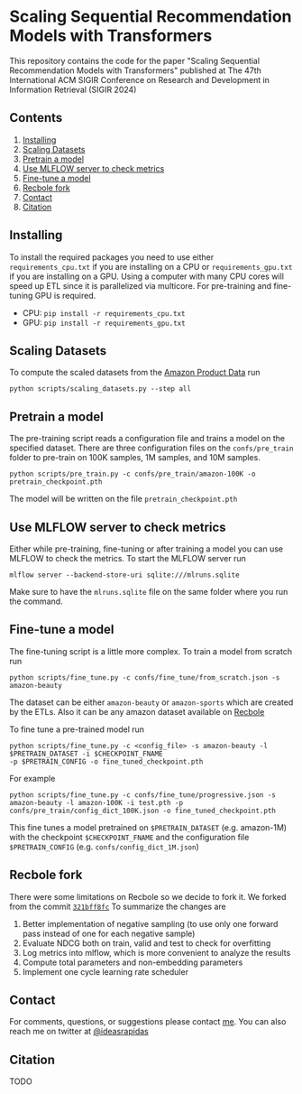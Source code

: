 # Scaling Sequential Recommendation Models with Transformers

This repository contains the code for the paper "Scaling Sequential Recommendation Models with Transformers" 
published at The 47th International ACM SIGIR Conference on Research and Development in Information Retrieval 
(SIGIR 2024)


## Contents

1. [Installing](#installing)
2. [Scaling Datasets](#scaling-datasets)
3. [Pretrain a model](#pretrain-a-model)
4. [Use MLFLOW server to check metrics](#use-mlflow-server-to-check-metrics) 
5. [Fine-tune a model](#fine-tune-a-model)
6. [Recbole fork](#recbole-fork)
7. [Contact](#contact)
8. [Citation](#citation)

## Installing

To install the required packages you need to use either `requirements_cpu.txt` if you are installing on a CPU 
or `requirements_gpu.txt` if you are installing on a GPU. Using a computer with many CPU cores will speed up
ETL since it is parallelized via multicore. For pre-training and fine-tuning GPU is required.

- CPU: `pip install -r requirements_cpu.txt`
- GPU: `pip install -r requirements_gpu.txt`

## Scaling Datasets

To compute the scaled datasets from the [Amazon Product Data](https://cseweb.ucsd.edu/~jmcauley/datasets/amazon_v2/) run

```commandline
python scripts/scaling_datasets.py --step all
```

## Pretrain a model

The pre-training script reads a configuration file and trains a model on the specified dataset. 
There are three configuration files on the `confs/pre_train` folder to pre-train on 100K samples, 1M samples, and 10M samples.

```commandline
python scripts/pre_train.py -c confs/pre_train/amazon-100K -o pretrain_checkpoint.pth
```

The model will be written on the file `pretrain_checkpoint.pth`

## Use MLFLOW server to check metrics 

Either while pre-training, fine-tuning or after training a model you can use MLFLOW to check the metrics.
To start the MLFLOW server run

```commandline
mlflow server --backend-store-uri sqlite:///mlruns.sqlite
```

Make sure to have the `mlruns.sqlite` file on the same folder where you run the command.

## Fine-tune a model

The fine-tuning script is a little more complex. To train a model from scratch run 

```commandline
python scripts/fine_tune.py -c confs/fine_tune/from_scratch.json -s amazon-beauty
```

The dataset can be either `amazon-beauty` or `amazon-sports` which are created by the ETLs. 
Also it can be any amazon dataset available on [Recbole](https://recbole.io/)

To fine tune a pre-trained model run

```commandline
python scripts/fine_tune.py -c <config_file> -s amazon-beauty -l $PRETRAIN_DATASET -i $CHECKPOINT_FNAME 
-p $PRETRAIN_CONFIG -o fine_tuned_checkpoint.pth
```

For example
```commandline
python scripts/fine_tune.py -c confs/fine_tune/progressive.json -s amazon-beauty -l amazon-100K -i test.pth -p confs/pre_train/config_dict_100K.json -o fine_tuned_checkpoint.pth
```
This fine tunes a model pretrained on `$PRETRAIN_DATASET` (e.g. amazon-1M) with the checkpoint `$CHECKPOINT_FNAME` 
and the configuration file `$PRETRAIN_CONFIG` (e.g. `confs/config_dict_1M.json`)

## Recbole fork
There were some limitations on Recbole so we decide to fork it. We forked from the commit [`321bff8fc`](https://github.com/RUCAIBox/RecBole/commit/321bff8fc169415c908cd3e722d681b89bee5187) 
To summarize the changes are

1. Better implementation of negative sampling (to use only one forward pass instead of one for each negative sample)
2. Evaluate NDCG both on train, valid and test to check for overfitting
3. Log metrics into mlflow, which is more convenient to analyze the results
4. Compute total parameters and non-embedding parameters
5. Implement one cycle learning rate scheduler

## Contact

For comments, questions, or suggestions please contact [me](mailto:pablo.rzivic@mercadolibre.com). You can also reach me
on twitter at [@ideasrapidas](https://twitter.com/ideasrapidas)

## Citation
TODO
